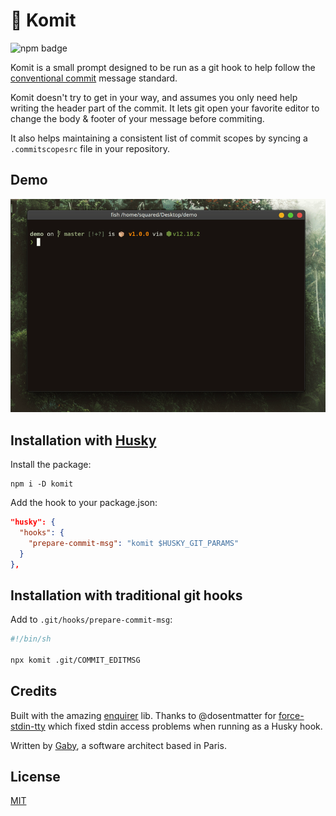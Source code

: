 # 👮 Komit
![npm badge](https://badgen.net/npm/v/komit)

Komit is a small prompt designed to be run as a git hook to help follow the [conventional commit](https://www.conventionalcommits.org/en/v1.0.0/) message standard.

Komit doesn't try to get in your way, and assumes you only need help writing the header part of the commit. It lets git open your favorite editor to change the body & footer of your message before commiting.

It also helps maintaining a consistent list of commit scopes by syncing a `.commitscopesrc` file in your repository.

## Demo

![Komit demo](https://raw.githubusercontent.com/GitSquared/komit/master/readme_src/demo.gif)

## Installation with [Husky](https://github.com/typicode/husky)

Install the package:
```
npm i -D komit
```

Add the hook to your package.json:
```json
"husky": {
  "hooks": {
    "prepare-commit-msg": "komit $HUSKY_GIT_PARAMS"
  }
},
```

## Installation with traditional git hooks

Add to `.git/hooks/prepare-commit-msg`:
```sh
#!/bin/sh

npx komit .git/COMMIT_EDITMSG
```

## Credits
Built with the amazing [enquirer](https://github.com/enquirer/enquirer) lib. Thanks to @dosentmatter for [force-stdin-tty](https://github.com/dosentmatter/force-stdin-tty) which fixed stdin access problems when running as a Husky hook.

Written by [Gaby](https://gaby.dev), a software architect based in Paris.

## License
[MIT](https://github.com/GitSquared/komit/blob/master/LICENSE)

